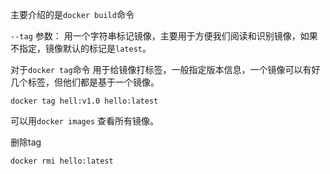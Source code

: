 主要介绍的是`docker build`命令

`--tag` 参数： 用一个字符串标记镜像，主要用于方便我们阅读和识别镜像，如果不指定，镜像默认的标记是`latest`。



对于`docker tag`命令
用于给镜像打标签，一般指定版本信息，一个镜像可以有好几个标签，但他们都是基于一个镜像。
```shell
docker tag hell:v1.0 hello:latest
```
可以用`docker images` 查看所有镜像。

删除tag
```shell
docker rmi hello:latest
```



